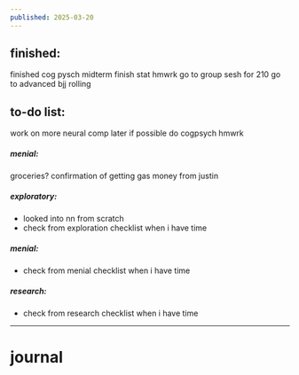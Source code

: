 ```yaml
---
published: 2025-03-20
---
```

## finished:

finished cog pysch midterm
finish stat hmwrk
go to group sesh for 210
go to advanced bjj rolling
## to-do list:

work on more neural comp later if possible
do cogpsych hmwrk
##### menial:
groceries?
confirmation of getting gas money from justin 
##### exploratory:
- looked into nn from scratch
- check from exploration checklist when i have time
##### menial:
- check from menial checklist when i have time
##### research:
- check from research checklist when i have time

---
# journal
